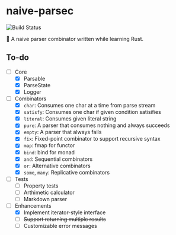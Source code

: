 # naive-parsec

![Build Status](https://github.com/codgician/naive-parsec/actions/workflows/build.yml/badge.svg)

:frog: A naive parser combinator written while learning Rust.

## To-do

- [ ] Core
    - [x] Parsable
    - [x] ParseState
    - [x] Logger
- [ ] Combinators
    - [x] `char`: Consumes one char at a time from parse stream
    - [x] `satisfy`: Consumes one char if given condition satisifies
    - [x] `literal`: Consumes given literal string
    - [x] `pure`: A parser that consumes nothing and always succeeds
    - [x] `empty`: A parser that always fails
    - [x] `fix`: Fixed-point combinator to support recursive syntax
    - [x] `map`: fmap for functor
    - [x] `bind`: bind for monad
    - [x] `and`: Sequential combinators
    - [x] `or`: Alternative combinators
    - [x] `some`, `many`: Replicative combinators
- [ ] Tests
    - [ ] Property tests
    - [ ] Arthimetic calculator
    - [ ] Markdown parser
- [ ] Enhancements
    - [x] Implement iterator-style interface
    - [ ] ~~Support returning multiple results~~
    - [ ] Customizable error messages

